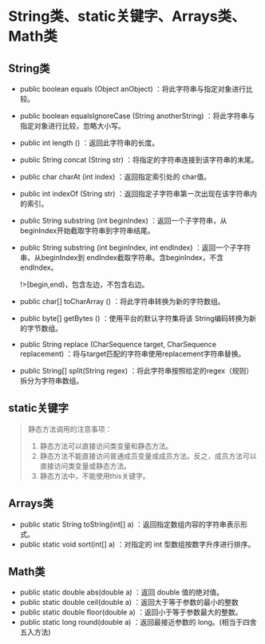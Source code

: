 # String类、static关键字、Arrays类、Math类

## String类

- public boolean equals (Object anObject) ：将此字符串与指定对象进行比较。

- public boolean equalsIgnoreCase (String anotherString) ：将此字符串与指定对象进行比较，忽略大小写。

- public int length () ：返回此字符串的长度。

- public String concat (String str) ：将指定的字符串连接到该字符串的末尾。

- public char charAt (int index) ：返回指定索引处的 char值。

- public int indexOf (String str) ：返回指定子字符串第一次出现在该字符串内的索引。

- public String substring (int beginIndex) ：返回一个子字符串，从beginIndex开始截取字符串到字符串结尾。

- public String substring (int beginIndex, int endIndex) ：返回一个子字符串，从beginIndex到
  endIndex截取字符串。含beginIndex，不含endIndex。

  !>[begin,end)，包含左边，不包含右边。

- public char[] toCharArray () ：将此字符串转换为新的字符数组。

- public byte[] getBytes () ：使用平台的默认字符集将该 String编码转换为新的字节数组。

- public String replace (CharSequence target, CharSequence replacement) ：将与target匹配的字符串使用replacement字符串替换。

- public String[] split(String regex) ：将此字符串按照给定的regex（规则）拆分为字符串数组。

## static关键字

> 静态方法调用的注意事项：
>
> 1. 静态方法可以直接访问类变量和静态方法。
> 2. 静态方法不能直接访问普通成员变量或成员方法。反之，成员方法可以直接访问类变量或静态方法。
> 3. 静态方法中，不能使用this关键字。

## Arrays类

- public static String toString(int[] a) ：返回指定数组内容的字符串表示形式。
- public static void sort(int[] a) ：对指定的 int 型数组按数字升序进行排序。

## Math类

- public static double abs(double a) ：返回 double 值的绝对值。
- public static double ceil(double a) ：返回大于等于参数的最小的整数
- public static double floor(double a) ：返回小于等于参数最大的整数。
- public static long round(double a) ：返回最接近参数的 long。(相当于四舍五入方法)